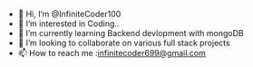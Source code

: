 - 👋 Hi, I’m @InfiniteCoder100
- 👀 I’m interested in Coding..
- 🌱 I’m currently learning Backend devlopment with mongoDB
- 💞️ I’m looking to collaborate on various full stack projects
- 📫 How to reach me :infinitecoder699@gmail.com

<!---
InfiniteCoder100/InfiniteCoder100 is a ✨ special ✨ repository because its `README.md` (this file) appears on your GitHub profile.
You can click the Preview link to take a look at your changes.
--->

